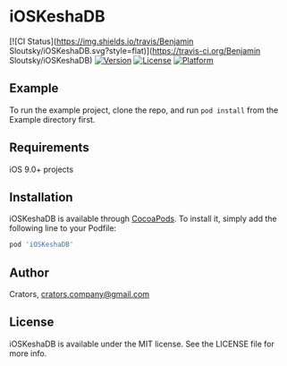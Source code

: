 # iOSKeshaDB

[![CI Status](https://img.shields.io/travis/Benjamin Sloutsky/iOSKeshaDB.svg?style=flat)](https://travis-ci.org/Benjamin Sloutsky/iOSKeshaDB)
[![Version](https://img.shields.io/cocoapods/v/iOSKeshaDB.svg?style=flat)](https://cocoapods.org/pods/iOSKeshaDB)
[![License](https://img.shields.io/cocoapods/l/iOSKeshaDB.svg?style=flat)](https://cocoapods.org/pods/iOSKeshaDB)
[![Platform](https://img.shields.io/cocoapods/p/iOSKeshaDB.svg?style=flat)](https://cocoapods.org/pods/iOSKeshaDB)

## Example

To run the example project, clone the repo, and run `pod install` from the Example directory first.

## Requirements
iOS 9.0+ projects

## Installation

iOSKeshaDB is available through [CocoaPods](https://cocoapods.org). To install
it, simply add the following line to your Podfile:

```ruby
pod 'iOSKeshaDB'
```

## Author

Crators, crators.company@gmail.com

## License

iOSKeshaDB is available under the MIT license. See the LICENSE file for more info.
